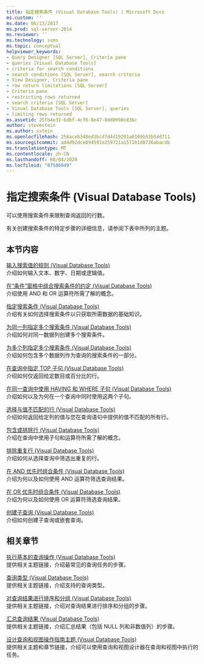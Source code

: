 ```yaml
---
title: 指定搜索条件 (Visual Database Tools) | Microsoft Docs
ms.custom: ''
ms.date: 06/13/2017
ms.prod: sql-server-2014
ms.reviewer: ''
ms.technology: ssms
ms.topic: conceptual
helpviewer_keywords:
- Query Designer [SQL Server], Criteria pane
- queries [Visual Database Tools]
- criteria for search conditions
- search conditions [SQL Server], search criteria
- View Designer, Criteria pane
- row return limitations [SQL Server]
- Criteria pane
- restricting rows returned
- search criteria [SQL Server]
- Visual Database Tools [SQL Server], queries
- limiting rows returned
ms.assetid: 25fb4e31-6dbf-4cf6-8e47-0dd0998c836c
author: stevestein
ms.author: sstein
ms.openlocfilehash: 258aceb348ed3bcd7d4d19201a0169b53b54d711
ms.sourcegitcommit: ad4d92dce894592a259721a1571b1d8736abacdb
ms.translationtype: MT
ms.contentlocale: zh-CN
ms.lasthandoff: 08/04/2020
ms.locfileid: "87586049"
---
```

# <a name="specify-search-criteria-visual-database-tools"></a>指定搜索条件 (Visual Database Tools)
  可以使用搜索条件来限制查询返回的行数。  
  
 有关创建搜索条件的特定步骤的详细信息，请参阅下表中所列的主题。  
  
## <a name="in-this-section"></a>本节内容  
 [输入搜索值的规则 (Visual Database Tools)](visual-database-tools.md)  
 介绍如何输入文本、数字、日期或逻辑值。  
  
 [在“条件”窗格中组合搜索条件的约定 (Visual Database Tools)](conventions-combine-search-conditions-in-criteria-pane-visual-db-tools.md)  
 介绍使用 AND 和 OR 运算符所需了解的概念。  
  
 [指定搜索条件 (Visual Database Tools)](specify-search-conditions-visual-database-tools.md)  
 介绍有关如何选择搜索条件以只获取所需数据的基础知识。  
  
 [为同一列指定多个搜索条件 (Visual Database Tools)](specify-multiple-search-conditions-for-one-column-visual-database-tools.md)  
 介绍如何对同一数据列创建多个搜索条件。  
  
 [为多个列指定多个搜索条件 (Visual Database Tools)](specify-multiple-search-conditions-for-multiple-columns-visual-database-tools.md)  
 介绍如何包含多个数据列作为查询的搜索条件的一部分。  
  
 [在查询中指定 TOP 子句 (Visual Database Tools)](specify-the-top-clause-in-queries-visual-database-tools.md)  
 介绍如何仅返回给定数目或百分比的行。  
  
 [在同一查询中使用 HAVING 和 WHERE 子句 (Visual Database Tools)](use-having-and-where-clauses-in-the-same-query-visual-database-tools.md)  
 介绍如何以及为何在一个查询中同时使用这两个子句。  
  
 [选择与值不匹配的行 (Visual Database Tools)](select-rows-that-do-not-match-a-value-visual-database-tools.md)  
 介绍如何返回给定列的值与您在查询语句中提供的值不匹配的所有行。  
  
 [包含或排除行 (Visual Database Tools)](include-or-exclude-rows-visual-database-tools.md)  
 介绍在查询中使用子句和运算符所需了解的概念。  
  
 [排除重复行 (Visual Database Tools)](exclude-duplicate-rows-visual-database-tools.md)  
 介绍如何从选择查询中筛选出重复的行。  
  
 [在 AND 优先时组合条件 (Visual Database Tools)](combine-conditions-when-and-has-precedence-visual-database-tools.md)  
 介绍为何以及如何使用 AND 运算符筛选查询结果。  
  
 [在 OR 优先时组合条件 (Visual Database Tools)](combine-conditions-when-or-has-precedence-visual-database-tools.md)  
 介绍为何以及如何使用 OR 运算符筛选查询结果。  
  
 [创建子查询 (Visual Database Tools)](create-subqueries-visual-database-tools.md)  
 介绍如何创建子查询或嵌套查询。  
  
## <a name="related-sections"></a>相关章节  
 [执行基本的查询操作 (Visual Database Tools)](perform-basic-operations-with-queries-visual-database-tools.md)  
 提供相关主题链接，介绍最常见的查询任务的步骤。  
  
 [查询类型 (Visual Database Tools)](types-of-queries-visual-database-tools.md)  
 提供相关主题链接，介绍支持的查询类型。  
  
 [对查询结果进行排序和分组 (Visual Database Tools)](sort-and-group-query-results-visual-database-tools.md)  
 提供相关主题链接，介绍对查询结果进行排序和分组的步骤。  
  
 [汇总查询结果 (Visual Database Tools)](summarize-query-results-visual-database-tools.md)  
 提供相关主题链接，介绍汇总结果（包括 NULL 列和非数值列）的步骤。  
  
 [设计查询和视图操作指南主题 (Visual Database Tools)](design-queries-and-views-how-to-topics-visual-database-tools.md)  
 提供相关主题和章节链接，介绍可以使用查询和视图设计器在查询和视图中执行的任务。  
  
  
